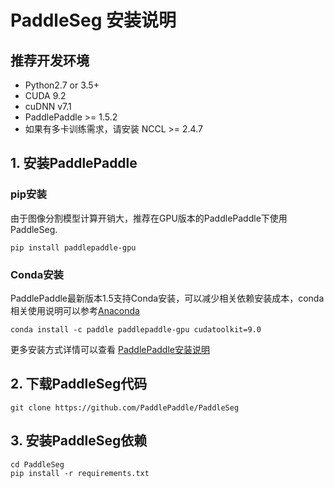 # PaddleSeg 安装说明

## 推荐开发环境

* Python2.7 or 3.5+
* CUDA 9.2
* cuDNN v7.1
* PaddlePaddle >= 1.5.2
* 如果有多卡训练需求，请安装 NCCL >= 2.4.7


## 1. 安装PaddlePaddle

### pip安装
 
由于图像分割模型计算开销大，推荐在GPU版本的PaddlePaddle下使用PaddleSeg.
 
```
pip install paddlepaddle-gpu
```

### Conda安装
 
PaddlePaddle最新版本1.5支持Conda安装，可以减少相关依赖安装成本，conda相关使用说明可以参考[Anaconda](https://www.anaconda.com/distribution/)
 
```
conda install -c paddle paddlepaddle-gpu cudatoolkit=9.0
```
 
更多安装方式详情可以查看 [PaddlePaddle安装说明](https://www.paddlepaddle.org.cn/documentation/docs/zh/beginners_guide/install/index_cn.html)
 

## 2. 下载PaddleSeg代码
 
```
git clone https://github.com/PaddlePaddle/PaddleSeg
```
 

## 3. 安装PaddleSeg依赖
 
```
cd PaddleSeg
pip install -r requirements.txt
```
